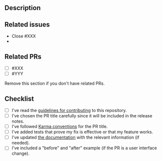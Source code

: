 ## Description

## Related issues
- Close #XXX
- 
## Related PRs
- [ ] #XXX
- [ ] #YYY

Remove this section if you don't have related PRs.

## Checklist
- [ ] I've read the [guidelines for contributing](https://github.com/DmitriyLewen/atcDemo/blob/master/test.txt) to this repository.
- [ ] I've chosen the PR title carefully since it will be included in the release notes.
- [ ] I've followed [Karma conventions](http://karma-runner.github.io/6.3/dev/git-commit-msg.html) for the PR title.
- [ ] I've added tests that prove my fix is effective or that my feature works.
- [ ] I've updated [the documentation](https://github.com/DmitriyLewen/atcDemo/blob/master/app/) with the relevant information (if needed).
- [ ] I've included a "before" and "after" example (if the PR is a user interface change).
